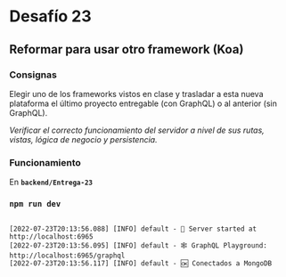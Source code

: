 # Desafío 23

## Reformar para usar otro framework (Koa)

### Consignas

Elegir uno de los frameworks vistos en clase y trasladar a esta nueva plataforma el último proyecto entregable (con GraphQL) o al anterior (sin GraphQL).

*Verificar el correcto funcionamiento del servidor a nivel de sus rutas, vistas, lógica de negocio y persistencia.*

### Funcionamiento

En **`backend/Entrega-23`**

### `npm run dev`

```console

[2022-07-23T20:13:56.088] [INFO] default - 🚀 Server started at http://localhost:6965
[2022-07-23T20:13:56.095] [INFO] default - 🕸️ GraphQL Playground: http://localhost:6965/graphql
[2022-07-23T20:13:56.117] [INFO] default - 🆗 Conectados a MongoDB

```
